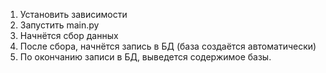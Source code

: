 1. Установить зависимости
2. Запустить main.py
3. Начнётся сбор данных
4. После сбора, начнётся запись в БД (база создаётся автоматически)
5. По окончанию записи в БД, выведется содержимое базы.
